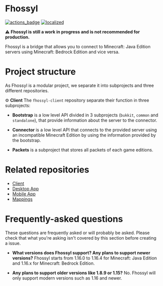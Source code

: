 # Fhossyl

[![actions_badge][]][actions] [![localized][]][translate]

  ⚠️ **Fhossyl is still a work in progress and is not recommended for production.**

Fhossyl is a bridge that allows you to connect to Minecraft: Java Edition servers using 
Minecraft: Bedrock Edition and vice versa.


# Project structure

As Fhossyl is a modular project, we separate it into subprojects and three different repositories.

⚙️ **Client** The `fhossyl-client` repository separate their function in three subprojects:
    
  * **Bootstrap** is a low level API divided in 3 subprojects (`bukkit`, `common` and `standalone`),
  that provide information about the server to the connector.
  
  * **Connector** is a low level API that connects to the provided server using an incompatible
  Minecraft Edition by using the information provided by the bootstrap.
  
  * **Packets** is a subproject that stores all packets of each game editions.

# Related repositories

  * [Client][client]
  * [Desktop App][app]
  * [Mobile App][app]
  * [Mappings][mappings]

# Frequently-asked questions

These questions are frequently asked or will probably be asked. Please check that what 
you're asking isn't covered by this section before creating a issue.

  * **What versions does Fhossyl support? Any plans to support newer versions?** Fhossyl starts from 
  1.16.0 to 1.16.4 for Minecraft: Java Edition and 1.16.x for Minecraft: Bedrock Edition.
    
  * **Any plans to support older versions like 1.8.9 or 1.15?** No. Fhossyl will only support
  modern versions such as 1.16 and newer.


[client]: https://github.com/fhossyl/fhossyl-client
[app]: https://github.com/fhossyl/fhossyl-app
[mappings]: https://github.com/fhossyl/fhossyl-mappings
[localized]: https://badges.crowdin.net/fhossyl/localized.svg
[translate]: https://crowdin.com/project/fhossyl
[actions]: https://github.com/fhossyl/fhossyl-client/actions
[actions_badge]: https://github.com/fhossyl/fhossyl-client/workflows/Kotlin%20CI%20with%20Gradle/badge.svg
